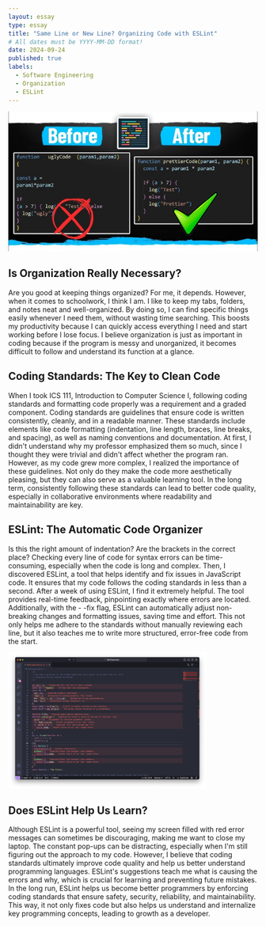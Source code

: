 ```yaml
---
layout: essay
type: essay
title: "Same Line or New Line? Organizing Code with ESLint"
# All dates must be YYYY-MM-DD format!
date: 2024-09-24
published: true
labels:
  - Software Engineering
  - Organization
  - ESLint
---
```


<img width="570px" class="rounded float-start pe-4" src="../img/beforeafter.jpg">


##  Is Organization Really Necessary?

Are you good at keeping things organized? For me, it depends. However, when it comes to schoolwork, I think I am. I like to keep my tabs, folders, and notes neat and well-organized. By doing so, I can find specific things easily whenever I need them, without wasting time searching. This boosts my productivity because I can quickly access everything I need and start working before I lose focus. I believe organization is just as important in coding because if the program is messy and unorganized, it becomes difficult to follow and understand its function at a glance.

## Coding Standards: The Key to Clean Code

When I took ICS 111, Introduction to Computer Science I, following coding standards and formatting code properly was a requirement and a graded component. Coding standards are guidelines that ensure code is written consistently, cleanly, and in a readable manner. These standards include elements like code formatting (indentation, line length, braces, line breaks, and spacing), as well as naming conventions and documentation. At first, I didn't understand why my professor emphasized them so much, since I thought they were trivial and didn't affect whether the program ran. However, as my code grew more complex, I realized the importance of these guidelines. Not only do they make the code more aesthetically pleasing, but they can also serve as a valuable learning tool. In the long term, consistently following these standards can lead to better code quality, especially in collaborative environments where readability and maintainability are key.

## ESLint: The Automatic Code Organizer

Is this the right amount of indentation? Are the brackets in the correct place? Checking every line of code for syntax errors can be time-consuming, especially when the code is long and complex. Then, I discovered ESLint, a tool that helps identify and fix issues in JavaScript code. It ensures that my code follows the coding standards in less than a second. After a week of using ESLint, I find it extremely helpful. The tool provides real-time feedback, pinpointing exactly where errors are located. Additionally, with the - -fix flag, ESLint can automatically adjust non-breaking changes and formatting issues, saving time and effort. This not only helps me adhere to the standards without manually reviewing each line, but it also teaches me to write more structured, error-free code from the start.

<img width="400px" class="rounded float-start pe-4" src="../img/badtypescript.png">

## Does ESLint Help Us Learn?

Although ESLint is a powerful tool, seeing my screen filled with red error messages can sometimes be discouraging, making me want to close my laptop. The constant pop-ups can be distracting, especially when I'm still figuring out the approach to my code. However, I believe that coding standards ultimately improve code quality and help us better understand programming languages. ESLint's suggestions teach me what is causing the errors and why, which is crucial for learning and preventing future mistakes. In the long run, ESLint helps us become better programmers by enforcing coding standards that ensure safety, security, reliability, and maintainability. This way, it not only fixes code but also helps us understand and internalize key programming concepts, leading to growth as a developer.

<br/><br/>
